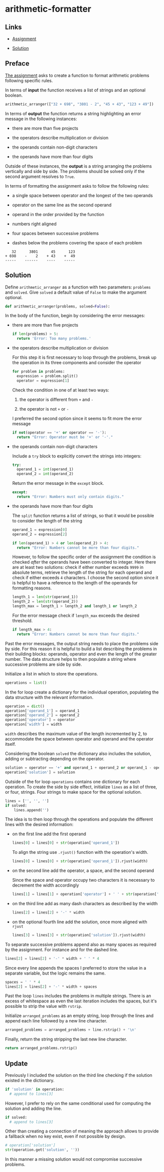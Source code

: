 # arithmetic-formatter

## Links

- [Assignment](https://www.freecodecamp.org/learn/scientific-computing-with-python/scientific-computing-with-python-projects/arithmetic-formatter)

- [Solution](https://replit.com/@borntofrappe/boilerplate-arithmetic-formatter)

## Preface

[The assignment](https://www.freecodecamp.org/learn/scientific-computing-with-python/scientific-computing-with-python-projects/arithmetic-formatter) asks to create a function to format arithmetic problems following specific rules.

In terms of **input** the function receives a list of strings and an optional boolean.

```py
arithmetic_arranger(["32 + 698", "3801 - 2", "45 + 43", "123 + 49"])
```

In terms of **output** the function returns a string highlighting an error message in the following instances:

- there are more than five projects

- the operators describe multiplication or division

- the operands contain non-digit characters

- the operands have more than four digits

Outside of these instances, the **output** is a string arranging the problems vertically and side by side. The problems should be solved only if the second argument resolves to `True`.

In terms of formatting the assignment asks to follow the following rules:

- a single space between operator and the longest of the two operands

- operator on the same line as the second operand

- operand in the order provided by the function

- numbers right aligned

- four spaces between successive problems

- dashes below the problems covering the space of each problem

```text
   32      3801      45      123
+ 698    -    2    + 43    +  49
-----    ------    ----    -----
```

## Solution

Define `arithmetic_arranger` as a function with two parameters: `problems` and `solved`. Give `solved` a default value of `False` to make the argument optional.

```py
def arithmetic_arranger(problems, solved=False):
```

In the body of the function, begin by considering the error messages:

- there are more than five projects

  ```py
  if len(problems) > 5:
    return 'Error: Too many problems.'
  ```

- the operators describe multiplication or division

  For this step it is first necessary to loop through the problems, break up the operation in its three components and consider the operator

  ```py
  for problem in problems:
    expression = problem.split()
    operator = expression[1]
  ```

  Check the condition in one of at least two ways:

  1. the operator is different from `+` and `-`

  2. the operator is not `+` or `-`

  I preferred the second option since it seems to fit more the error message

  ```py
  if not(operator == '+' or operator == '-'):
    return "Error: Operator must be '+' or '-'."
  ```

- the operands contain non-digit characters

  Include a `try` block to explicitly convert the strings into integers:

  ```py
  try:
    operand_1 = int(operand_1)
    operand_2 = int(operand_2)
  ```

  Return the error message in the `except` block.

  ```py
  except:
    return "Error: Numbers must only contain digits."
  ```

- the operands have more than four digits

  The `split` function returns a list of strings, so that it would be possible to consider the length of the string

  ```py
  operand_1 = expression[0]
  operand_2 = expression[2]

  if len(operand_1) > 4 or len(operand_2) > 4:
    return "Error: Numbers cannot be more than four digits."
  ```

  However, to follow the specific order of the assignment the condition is checked _after_ the operands have been converted to integer. Here there are at least two solutions: check if either number exceeds `9999` in absolute terms, retrieve the length of the string for each operand and check if either exceeds `4` characters. I choose the second option since it is helpful to have a reference to the length of the operands for formatting reasons.

  ```py
  length_1 = len(str(operand_1))
  length_2 = len(str(operand_2))
  length_max = length_1 > length_2 and length_1 or length_2
  ```

  For the error message check if `length_max` exceeds the desired threshold.

  ```py
  if length_max > 4:
    return "Error: Numbers cannot be more than four digits."
  ```

Past the error messages, the output string needs to place the problems side by side. For this reason it is helpful to build a list describing the problems in their building blocks: operands, operator and even the length of the greater number. The data structure helps to then populate a string where successive problems are side by side.

Initialize a list in which to store the operations.

```py
operations = list()
```

In the for loop create a dictionary for the individual operation, populating the data structure with the relevant information.

```py
operation = dict()
operation['operand_1'] = operand_1
operation['operand_2'] = operand_2
operation['operator'] = operator
operation['width'] = width
```

`width` describes the maximum value of the length incremented by 2, to accommodate the space between operator and operand and the operator itself.

Considering the boolean `solved` the dictionary also includes the solution, adding or subtracting depending on the operator.

```py
solution = operator == '+' and operand_1 + operand_2 or operand_1 - operand_2
operation['solution'] = solution
```

Outside of the for loop `operations` contains one dictionary for each operation. To create the side by side effect, initialize `lines` as a list of three, or four, strings. Four strings to make space for the optional solution.

```py
lines = ['', '', '']
if solved:
    lines.append('')
```

The idea is to then loop through the operations and populate the different lines with the desired information:

- on the first line add the first operand

  ```py
  lines[0] = lines[0] + str(operation['operand_1'])
  ```

  To align the string use `.rjust()` function with the operation's width.

  ```py
  lines[0] = lines[0] + str(operation['operand_1']).rjust(width)
  ```

- on the second line add the operator, a space, and the second operand

  Since the space and operator occupy two characters it is necessary to decrement the width accordingly

  ```py
  lines[1] = lines[1] + operation['operator'] + ' ' + str(operation['operand_2']).rjust(width - 2)
  ```

- on the third line add as many dash characters as described by the width

  ```py
  lines[2] = lines[2] + '-' * width
  ```

- on the optional fourth line add the solution, once more aligned with `rjust`

  ```py
  lines[3] = lines[3] + str(operation['solution']).rjust(width)
  ```

To separate successive problems append also as many spaces as required by the assignment. For instance and for the dashed line.

```py
lines[2] = lines[2] + '-' * width + ' ' * 4
```

Since every line appends the spaces I preferred to store the value in a separate variable, but the logic remains the same.

```py
spaces = ' ' * 4
lines[2] = lines[2] + '-' * width + spaces
```

Past the loop `lines` includes the problems in multiple strings. There is an excess of whitespace as even the last iteration includes the spaces, but it's possible to strip the value with `rstrip`.

Initialize `arranged_problems` as an empty string, loop through the lines and append each line followed by a new line character.

```py
arranged_problems = arranged_problems + line.rstrip() + '\n'
```

Finally, return the string stripping the last new line character.

```py
return arranged_problems.rstrip()
```

## Update

Previously I included the solution on the third line checking if the solution existed in the dictionary.

```py
if 'solution' in operation:
  # append to lines[3]
```

However, I prefer to rely on the same conditional used for computing the solution and adding the line.

```py
if solved:
  # append to lines[3]
```

Other than creating a connection of meaning the approach allows to provide a fallback when no key exist, even if not possible by design.

```py
# operation['solution']
str(operation.get('solution', ''))
```

In this manner a missing solution would not compromise successive problems.
